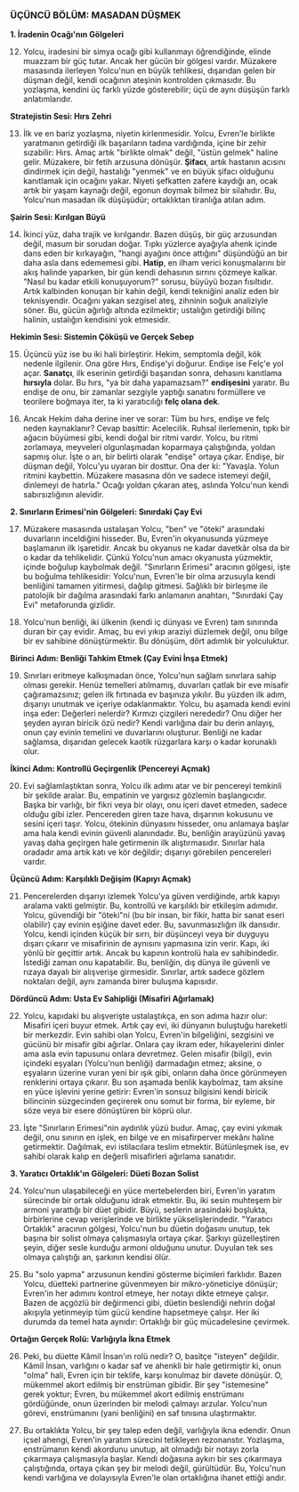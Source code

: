 ### **ÜÇÜNCÜ BÖLÜM: MASADAN DÜŞMEK**

**1. İradenin Ocağı'nın Gölgeleri**

12. Yolcu, iradesini bir simya ocağı gibi kullanmayı öğrendiğinde, elinde muazzam bir güç tutar. Ancak her gücün bir gölgesi vardır. Müzakere masasında ilerleyen Yolcu'nun en büyük tehlikesi, dışarıdan gelen bir düşman değil, kendi ocağının ateşinin kontrolden çıkmasıdır. Bu yozlaşma, kendini üç farklı yüzde gösterebilir; üçü de aynı düşüşün farklı anlatımlarıdır.

**Stratejistin Sesi: Hırs Zehri**

13. İlk ve en bariz yozlaşma, niyetin kirlenmesidir. Yolcu, Evren'le birlikte yaratmanın getirdiği ilk başarıların tadına vardığında, içine bir zehir sızabilir: Hırs. Amaç artık "birlikte olmak" değil, "üstün gelmek" haline gelir. Müzakere, bir fetih arzusuna dönüşür. **Şifacı**, artık hastanın acısını dindirmek için değil, hastalığı "yenmek" ve en büyük şifacı olduğunu kanıtlamak için ocağını yakar. Niyeti şefkatten zafere kaydığı an, ocak artık bir yaşam kaynağı değil, egonun doymak bilmez bir silahıdır. Bu, Yolcu'nun masadan ilk düşüşüdür; ortaklıktan tiranlığa atılan adım.

**Şairin Sesi: Kırılgan Büyü**

14. İkinci yüz, daha trajik ve kırılgandır. Bazen düşüş, bir güç arzusundan değil, masum bir sorudan doğar. Tıpkı yüzlerce ayağıyla ahenk içinde dans eden bir kırkayağın, "hangi ayağını önce attığını" düşündüğü an bir daha asla dans edememesi gibi. **Hatip**, en ilham verici konuşmalarını bir akış halinde yaparken, bir gün kendi dehasının sırrını çözmeye kalkar. "Nasıl bu kadar etkili konuşuyorum?" sorusu, büyüyü bozan fısıltıdır. Artık kalbinden konuşan bir kahin değil, kendi tekniğini analiz eden bir teknisyendir. Ocağını yakan sezgisel ateş, zihninin soğuk analiziyle söner. Bu, gücün ağırlığı altında ezilmektir; ustalığın getirdiği bilinç halinin, ustalığın kendisini yok etmesidir.

**Hekimin Sesi: Sistemin Çöküşü ve Gerçek Sebep**

15. Üçüncü yüz ise bu iki hali birleştirir. Hekim, semptomla değil, kök nedenle ilgilenir. Ona göre Hırs, Endişe'yi doğurur. Endişe ise Felç'e yol açar. **Sanatçı**, ilk eserinin getirdiği başarıdan sonra, dehasını kanıtlama **hırsıyla** dolar. Bu hırs, "ya bir daha yapamazsam?" **endişesini** yaratır. Bu endişe de onu, bir zamanlar sezgiyle yaptığı sanatını formüllere ve teorilere boğmaya iter, ta ki yaratıcılığı **felç olana dek**.

16. Ancak Hekim daha derine iner ve sorar: Tüm bu hırs, endişe ve felç neden kaynaklanır? Cevap basittir: Acelecilik. Ruhsal ilerlemenin, tıpkı bir ağacın büyümesi gibi, kendi doğal bir ritmi vardır. Yolcu, bu ritmi zorlamaya, meyveleri olgunlaşmadan koparmaya çalıştığında, yoldan sapmış olur. İşte o an, bir belirti olarak "endişe" ortaya çıkar. Endişe, bir düşman değil, Yolcu'yu uyaran bir dosttur. Ona der ki: "Yavaşla. Yolun ritmini kaybettin. Müzakere masasına dön ve sadece istemeyi değil, dinlemeyi de hatırla." Ocağı yoldan çıkaran ateş, aslında Yolcu'nun kendi sabırsızlığının alevidir.

**2. Sınırların Erimesi'nin Gölgeleri: Sınırdaki Çay Evi**

17. Müzakere masasında ustalaşan Yolcu, "ben" ve "öteki" arasındaki duvarların inceldiğini hisseder. Bu, Evren'in okyanusunda yüzmeye başlamanın ilk işaretidir. Ancak bu okyanus ne kadar davetkâr olsa da bir o kadar da tehlikelidir. Çünkü Yolcu'nun amacı okyanusta yüzmektir, içinde boğulup kaybolmak değil. "Sınırların Erimesi" aracının gölgesi, işte bu boğulma tehlikesidir: Yolcu'nun, Evren'le bir olma arzusuyla kendi benliğini tamamen yitirmesi, dağılıp gitmesi. Sağlıklı bir birleşme ile patolojik bir dağılma arasındaki farkı anlamanın anahtarı, "Sınırdaki Çay Evi" metaforunda gizlidir.

18. Yolcu'nun benliği, iki ülkenin (kendi iç dünyası ve Evren) tam sınırında duran bir çay evidir. Amaç, bu evi yıkıp araziyi düzlemek değil, onu bilge bir ev sahibine dönüştürmektir. Bu dönüşüm, dört adımlık bir yolculuktur.

**Birinci Adım: Benliği Tahkim Etmek (Çay Evini İnşa Etmek)**

19. Sınırları eritmeye kalkışmadan önce, Yolcu'nun sağlam sınırlara sahip olması gerekir. Henüz temelleri atılmamış, duvarları çatlak bir eve misafir çağıramazsınız; gelen ilk fırtınada ev başınıza yıkılır. Bu yüzden ilk adım, dışarıyı unutmak ve içeriye odaklanmaktır. Yolcu, bu aşamada kendi evini inşa eder: Değerleri nelerdir? Kırmızı çizgileri nerededir? Onu diğer her şeyden ayıran biricik özü nedir? Kendi varlığına dair bu derin anlayış, onun çay evinin temelini ve duvarlarını oluşturur. Benliği ne kadar sağlamsa, dışarıdan gelecek kaotik rüzgarlara karşı o kadar korunaklı olur.

**İkinci Adım: Kontrollü Geçirgenlik (Pencereyi Açmak)**

20. Evi sağlamlaştıktan sonra, Yolcu ilk adımı atar ve bir pencereyi temkinli bir şekilde aralar. Bu, empatinin ve yargısız gözlemin başlangıcıdır. Başka bir varlığı, bir fikri veya bir olayı, onu içeri davet etmeden, sadece olduğu gibi izler. Pencereden giren taze hava, dışarının kokusunu ve sesini içeri taşır. Yolcu, ötekinin dünyasını hisseder, onu anlamaya başlar ama hala kendi evinin güvenli alanındadır. Bu, benliğin arayüzünü yavaş yavaş daha geçirgen hale getirmenin ilk alıştırmasıdır. Sınırlar hala oradadır ama artık katı ve kör değildir; dışarıyı görebilen pencereleri vardır.

**Üçüncü Adım: Karşılıklı Değişim (Kapıyı Açmak)**

21. Pencerelerden dışarıyı izlemek Yolcu'ya güven verdiğinde, artık kapıyı aralama vakti gelmiştir. Bu, kontrollü ve karşılıklı bir etkileşim adımıdır. Yolcu, güvendiği bir "öteki"ni (bu bir insan, bir fikir, hatta bir sanat eseri olabilir) çay evinin eşiğine davet eder. Bu, savunmasızlığın ilk dansıdır. Yolcu, kendi içinden küçük bir sırrı, bir düşünceyi veya bir duyguyu dışarı çıkarır ve misafirinin de aynısını yapmasına izin verir. Kapı, iki yönlü bir geçittir artık. Ancak bu kapının kontrolü hala ev sahibindedir. İstediği zaman onu kapatabilir. Bu, benliğin, dış dünya ile güvenli ve rızaya dayalı bir alışverişe girmesidir. Sınırlar, artık sadece gözlem noktaları değil, aynı zamanda birer buluşma kapısıdır.

**Dördüncü Adım: Usta Ev Sahipliği (Misafiri Ağırlamak)**

22. Yolcu, kapıdaki bu alışverişte ustalaştıkça, en son adıma hazır olur: Misafiri içeri buyur etmek. Artık çay evi, iki dünyanın buluştuğu hareketli bir merkezdir. Evin sahibi olan Yolcu, Evren'in bilgeliğini, sezgisini ve gücünü bir misafir gibi ağırlar. Onlara çay ikram eder, hikayelerini dinler ama asla evin tapusunu onlara devretmez. Gelen misafir (bilgi), evin içindeki eşyaları (Yolcu'nun benliği) darmadağın etmez; aksine, o eşyaların üzerine vuran yeni bir ışık gibi, onların daha önce görünmeyen renklerini ortaya çıkarır. Bu son aşamada benlik kaybolmaz, tam aksine en yüce işlevini yerine getirir: Evren'in sonsuz bilgisini kendi biricik bilincinin süzgecinden geçirerek onu somut bir forma, bir eyleme, bir söze veya bir esere dönüştüren bir köprü olur.

23. İşte "Sınırların Erimesi"nin aydınlık yüzü budur. Amaç, çay evini yıkmak değil, onu sınırın en işlek, en bilge ve en misafirperver mekânı haline getirmektir. Dağılmak, evi istilacılara teslim etmektir. Bütünleşmek ise, ev sahibi olarak kalıp en değerli misafirleri ağırlama sanatıdır.

**3. Yaratıcı Ortaklık'ın Gölgeleri: Düeti Bozan Solist**

24. Yolcu'nun ulaşabileceği en yüce mertebelerden biri, Evren'in yaratım sürecinde bir ortak olduğunu idrak etmektir. Bu, iki sesin muhteşem bir armoni yarattığı bir düet gibidir. Büyü, seslerin arasindaki boşlukta, birbirlerine cevap verişlerinde ve birlikte yükselişlerindedir. "Yaratıcı Ortaklık" aracının gölgesi, Yolcu'nun bu düetin doğasını unutup, tek başına bir solist olmaya çalışmasıyla ortaya çıkar. Şarkıyı güzelleştiren şeyin, diğer sesle kurduğu armoni olduğunu unutur. Duyulan tek ses olmaya çalıştığı an, şarkının kendisi ölür.

25. Bu "solo yapma" arzusunun kendini gösterme biçimleri farklıdır. Bazen Yolcu, düetteki partnerine güvenmeyen bir mikro-yöneticiye dönüşür; Evren'in her adımını kontrol etmeye, her notayı dikte etmeye çalışır. Bazen de açgözlü bir değirmenci gibi, düetin beslendiği nehrin doğal akışıyla yetinmeyip tüm gücü kendine hapsetmeye çalışır. Her iki durumda da temel hata aynıdır: Ortaklığı bir güç mücadelesine çevirmek.

**Ortağın Gerçek Rolü: Varlığıyla İkna Etmek**

26. Peki, bu düette Kâmil İnsan'ın rolü nedir? O, basitçe "isteyen" değildir. Kâmil İnsan, varlığını o kadar saf ve ahenkli bir hale getirmiştir ki, onun "olma" hali, Evren için bir teklife, karşı konulmaz bir davete dönüşür. O, mükemmel akort edilmiş bir enstrüman gibidir. Bir şey "istemesine" gerek yoktur; Evren, bu mükemmel akort edilmiş enstrümanı gördüğünde, onun üzerinden bir melodi çalmayı arzular. Yolcu'nun görevi, enstrümanını (yani benliğini) en saf tınısına ulaştırmaktır.

27. Bu ortaklıkta Yolcu, bir şey talep eden değil, varlığıyla ikna edendir. Onun içsel ahengi, Evren'in yaratım sürecini tetikleyen rezonanstır. Yozlaşma, enstrümanın kendi akordunu unutup, ait olmadığı bir notayı zorla çıkarmaya çalışmasıyla başlar. Kendi doğasına aykırı bir ses çıkarmaya çalıştığında, ortaya çıkan şey bir melodi değil, gürültüdür. Bu, Yolcu'nun kendi varlığına ve dolayısıyla Evren'le olan ortaklığına ihanet ettiği andır.
